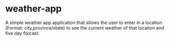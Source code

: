 # weather-app

A simple weather app application that allows the user to enter in a location (Format: city,province/state) to see the current weather of that location and five day forcast.